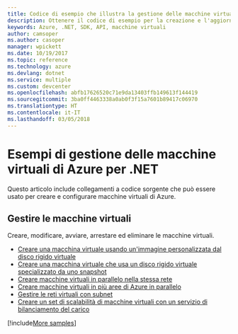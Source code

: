 ```yaml
---
title: Codice di esempio che illustra la gestione delle macchine virtuali di Azure con .NET
description: Ottenere il codice di esempio per la creazione e l'aggiornamento di macchine virtuali di Azure con .NET
keywords: Azure, .NET, SDK, API, macchine virtuali
author: camsoper
ms.author: casoper
manager: wpickett
ms.date: 10/19/2017
ms.topic: reference
ms.technology: azure
ms.devlang: dotnet
ms.service: multiple
ms.custom: devcenter
ms.openlocfilehash: abfb17626520c71e9da13403ffb149613f144419
ms.sourcegitcommit: 3ba0ff4463338a0ab0f3f15a7601b89417c06970
ms.translationtype: HT
ms.contentlocale: it-IT
ms.lasthandoff: 03/05/2018
---
```

# <a name="azure-virtual-machine-management-samples-for-net"></a>Esempi di gestione delle macchine virtuali di Azure per .NET

Questo articolo include collegamenti a codice sorgente che può essere usato per creare e configurare macchine virtuali di Azure.

## <a name="manage-virtual-machines"></a>Gestire le macchine virtuali

Creare, modificare, avviare, arrestare ed eliminare le macchine virtuali.

* [Creare una macchina virtuale usando un'immagine personalizzata dal disco rigido virtuale](https://github.com/Azure-Samples/managed-disk-dotnet-create-virtual-machine-using-custom-image-from-VHD)
* [Creare una macchina virtuale che usa un disco rigido virtuale specializzato da uno snapshot](https://github.com/Azure-Samples/managed-disk-dotnet-create-virtual-machine-using-specialized-disk-from-snapshot)
* [Creare macchine virtuali in parallelo nella stessa rete](https://github.com/Azure-Samples/compute-dotnet-manage-virtual-machines-with-network-in-parallel)
* [Creare macchine virtuali in più aree di Azure in parallelo](https://github.com/Azure-Samples/compute-dotnet-create-virtual-machines-across-regions-in-parallel)
* [Gestire le reti virtuali con subnet](https://github.com/Azure-Samples/network-dotnet-manage-virtual-network)
* [Creare un set di scalabilità di macchine virtuali con un servizio di bilanciamento del carico](https://github.com/Azure-Samples/compute-dotnet-manage-virtual-machine-scale-sets)

[!include[More samples](includes/more-samples.md)]
